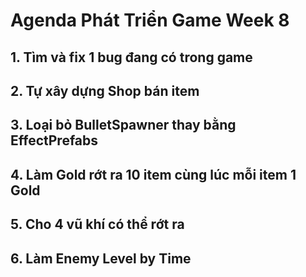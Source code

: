 # Agenda Phát Triển Game Week 8

## 1. Tìm và fix 1 bug đang có trong game

## 2. Tự xây dựng Shop bán item

## 3. Loại bỏ BulletSpawner thay bằng EffectPrefabs

## 4. Làm Gold rớt ra 10 item cùng lúc mỗi item 1 Gold

## 5. Cho 4 vũ khí có thể rớt ra

## 6. Làm Enemy Level by Time
